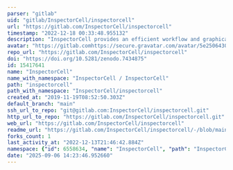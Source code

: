 ```yaml
---
parser: "gitlab"
uid: "gitlab/InspectorCell/inspectorcell"
url: "https://gitlab.com/InspectorCell/inspectorcell"
timestamp: "2022-12-18 00:33:48.955132"
description: "InspectorCell provides an efficient workflow and graphical interface to generate high-quality training datasets from  highly multiplexed microscopy images."
avatar: "https://gitlab.comhttps://secure.gravatar.com/avatar/5e2506430b0136950e8997bacaec3800?s=80&d=identicon"
repo_url: "https://gitlab.com/InspectorCell/inspectorcell"
doi: "https://doi.org/10.5281/zenodo.7434875"
id: 15417641
name: "InspectorCell"
name_with_namespace: "InspectorCell / InspectorCell"
path: "inspectorcell"
path_with_namespace: "InspectorCell/inspectorcell"
created_at: "2019-11-19T08:52:50.303Z"
default_branch: "main"
ssh_url_to_repo: "git@gitlab.com:InspectorCell/inspectorcell.git"
http_url_to_repo: "https://gitlab.com/InspectorCell/inspectorcell.git"
web_url: "https://gitlab.com/InspectorCell/inspectorcell"
readme_url: "https://gitlab.com/InspectorCell/inspectorcell/-/blob/main/README.rst"
forks_count: 1
last_activity_at: "2022-12-13T21:46:42.884Z"
namespace: {"id": 6558634, "name": "InspectorCell", "path": "InspectorCell", "kind": "user", "full_path": "InspectorCell", "parent_id": null, "avatar_url": "https://secure.gravatar.com/avatar/5e2506430b0136950e8997bacaec3800?s=80&d=identicon", "web_url": "https://gitlab.com/InspectorCell"}
date: "2025-09-06 14:23:46.952660"
---
```

